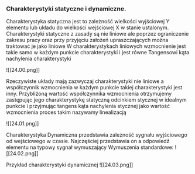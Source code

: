 ### Charakterystyki statyczne i dynamiczne. 

Charakterystyka statyczna jest to zależność wielkości wyjściowej Y elementu lub układu do wielkości wejściowej X w stanie ustalonym.
Charakterystyki statyczne z zasady są nie liniowe ale poprzez ograniczenie zakresu pracy oraz przy przyjęciu założeń upraszczających można traktować je jako liniowe 
W charakterystykach liniowych wzmocnienie jest takie samo w każdym punkcie charakterystyki i jest równe Tangensowi kąta nachylenia charakterystyki 

![[24.00.png]]

Rzeczywiste układy mają zazwyczaj charakterystyki nie liniowe a współczynnik wzmocnienia w każdym punkcie takiej charakterystyki jest inny. Przybliżoną wartość współczynnika wzmocnienia otrzymujemy zastępując jego charakterystykę statyczną odcinkiem stycznej w idealnym punkcie i przyjmując tangens kąta nachylenia stycznej jako wartość wzmocnienia proces takim nazywamy linealizacją 

![[24.01.png]]

Charakterystyka Dynamiczna przedstawia zależność sygnału wyjściowego od wejściowego w czasie. Najczęściej przedstawia on a odpowiedź elementu na typowy sygnał wymuszający 
Wymuszenia standardowe:
![[24.02.png]]

Przykład charakterystyki dynamicznej 
![[24.03.png]]
